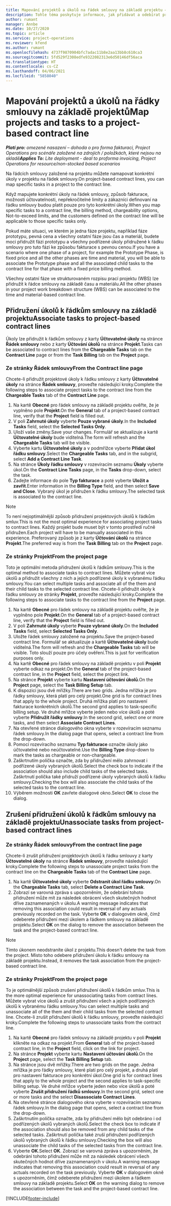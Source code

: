 ```yaml
---
title: Mapování projektů a úkolů na řádek smlouvy na základě projektu – omezené
description: Tohle téma poskytuje informace, jak přidávat a odebírat projekty a úkoly na řádek smlouvy.
author: rumant
manager: Annbe
ms.date: 10/27/2020
ms.topic: article
ms.service: project-operations
ms.reviewer: kfend
ms.author: rumant
ms.openlocfilehash: 4737f9870904bfc7adac11b8e2aa13bb8c610ca3
ms.sourcegitcommit: 5fd529f2308edfe9322082313e6d50146df56aca
ms.translationtype: HT
ms.contentlocale: cs-CZ
ms.lasthandoff: 04/06/2021
ms.locfileid: "5858040"
---
```

# <a name="map-projects-and-tasks-to-a-project-based-contract-line"></a><span data-ttu-id="55406-103">Mapování projektů a úkolů na řádky smlouvy na základě projektů</span><span class="sxs-lookup"><span data-stu-id="55406-103">Map projects and tasks to a project-based contract line</span></span> 

<span data-ttu-id="55406-104">_**Platí pro:** omezené nasazení – dohoda o pro forma fakturaci, Project Operations pro scénáře založené na zdrojích / položkách, které nejsou na skladě_</span><span class="sxs-lookup"><span data-stu-id="55406-104">_**Applies To:** Lite deployment - deal to proforma invoicing, Project Operations for resource/non-stocked based scenarios_</span></span>

<span data-ttu-id="55406-105">Na řádcích smlouvy založené na projektu můžete namapovat konkrétní úkoly v projektu na řádek smlouvy.</span><span class="sxs-lookup"><span data-stu-id="55406-105">On project-based contract lines, you can map specific tasks in a project to the contract line.</span></span>

<span data-ttu-id="55406-106">Když mapujete konkrétní úkoly na řádek smlouvy, způsob fakturace, možnosti účtovatelnosti, nepřekročitelné limity a zákazníci definovaní na řádku smlouvy budou platit pouze pro tyto konkrétní úkoly.</span><span class="sxs-lookup"><span data-stu-id="55406-106">When you map specific tasks to a contract line, the billing method, chargeability options, Not-to-exceed limits, and the customers defined on the contract line will be applicable to those specific tasks only.</span></span>

<span data-ttu-id="55406-107">Pokud máte situaci, ve kterém je jedna fáze projektu, například fáze prototypu, pevná cena a všechny ostatní fáze jsou čas a materiál, budete moci přidružit fázi prototypu a všechny podřízené úkoly přidružené k řádku smlouvy pro tuto fázi ke způsobu fakturace s pevnou cenou.</span><span class="sxs-lookup"><span data-stu-id="55406-107">If you have a scenario where one phase of a project, for example the Prototype Phase, is fixed price and all the other phases are time and material, you will be able to associate the Prototype phase and all the associated child tasks to the contract line for that phase with a fixed price billing method.</span></span>

<span data-ttu-id="55406-108">Všechny ostatní fáze ve strukturovaném rozpisu prací projektu (WBS) lze přidružit k řádce smlouvy na základě času a materiálu.</span><span class="sxs-lookup"><span data-stu-id="55406-108">All the other phases in your project work breakdown structure (WBS) can be associated to the time and material-based contract line.</span></span>

## <a name="associate-tasks-to-project-based-contract-lines"></a><span data-ttu-id="55406-109">Přidružení úkolů k řádkům smlouvy na základě projektu</span><span class="sxs-lookup"><span data-stu-id="55406-109">Associate tasks to project-based contract lines</span></span>

<span data-ttu-id="55406-110">Úkoly lze přidružit k řádkům smlouvy z karty **Účtovatelné úkoly** na stránce **Řádek smlouvy** nebo z karty **Účtování úkolů** na stránce **Projekt**.</span><span class="sxs-lookup"><span data-stu-id="55406-110">Tasks can be associated to contract lines from the **Chargeable Tasks** tab on the **Contract Line** page or from the **Task Billing** tab on the **Project** page.</span></span>

### <a name="from-the-contract-line-page"></a><span data-ttu-id="55406-111">Ze stránky Řádek smlouvy</span><span class="sxs-lookup"><span data-stu-id="55406-111">From the Contract line page</span></span>

<span data-ttu-id="55406-112">Chcete-li přidružit projektové úkoly k řádku smlouvy z karty **Účtovatelné úkoly** na stránce **Řádek smlouvy**, proveďte následující kroky.</span><span class="sxs-lookup"><span data-stu-id="55406-112">Complete the following steps to associate project tasks to the contract line from the **Chargeable Tasks** tab of the **Contract Line** page.</span></span>

1. <span data-ttu-id="55406-113">Na kartě **Obecné** pro řádek smlouvy na základě projektu ověřte, že je vyplněno pole **Projekt**.</span><span class="sxs-lookup"><span data-stu-id="55406-113">On the **General** tab of a project-based contract line, verify that the **Project** field is filled out.</span></span>
2. <span data-ttu-id="55406-114">V poli **Zahrnuté úkoly** vyberte **Pouze vybrané úkoly**.</span><span class="sxs-lookup"><span data-stu-id="55406-114">In the **Included Tasks** field, select the **Selected Tasks Only**.</span></span>
3. <span data-ttu-id="55406-115">Uloží vaše změny.</span><span class="sxs-lookup"><span data-stu-id="55406-115">Save your changes.</span></span> <span data-ttu-id="55406-116">Formulář se aktualizuje a kartě **Účtovatelné úkoly** bude viditelná.</span><span class="sxs-lookup"><span data-stu-id="55406-116">The form will refresh and the **Chargeable Tasks** tab will be visible.</span></span>
4. <span data-ttu-id="55406-117">Vyberte kartu **Účtovatelné úkoly** a v podmřížce vyberte **Přidat úkol řádku smlouvy**.</span><span class="sxs-lookup"><span data-stu-id="55406-117">Select the **Chargeable Tasks** tab, and in the subgrid, select **Add a Contract Line Task**.</span></span>
5. <span data-ttu-id="55406-118">Na stránce **Úkoly řádku smlouvy** v rozevíracím seznamu **Úkoly** vyberte úkol.</span><span class="sxs-lookup"><span data-stu-id="55406-118">On the **Contract Line Tasks** page, in the **Tasks** drop-down, select the task.</span></span> 
6. <span data-ttu-id="55406-119">Zadejte informace do pole **Typ fakturace** a poté vyberte **Uložit a zavřít**.</span><span class="sxs-lookup"><span data-stu-id="55406-119">Enter information in the **Billing Type** field, and then select **Save and Close**.</span></span> <span data-ttu-id="55406-120">Vybraný úkol je přidružen k řádku smlouvy.</span><span class="sxs-lookup"><span data-stu-id="55406-120">The selected task is associated to the contract line.</span></span>

> [!NOTE]
> <span data-ttu-id="55406-121">To není nejoptimálnější způsob přidružení projektových úkolů k řádkům smluv.</span><span class="sxs-lookup"><span data-stu-id="55406-121">This is not the most optimal experience for associating project tasks to contract lines.</span></span> <span data-ttu-id="55406-122">Každý projekt bude muset být v tomto prostředí ručně přidružen.</span><span class="sxs-lookup"><span data-stu-id="55406-122">Each project will have to be manually associated in this experience.</span></span> <span data-ttu-id="55406-123">Preferovaný způsob je z karty **Účtování úkolů** na stránce **Projekt**.</span><span class="sxs-lookup"><span data-stu-id="55406-123">The preferred way is from the **Task Billing** tab on the **Project** page.</span></span>

### <a name="from-the-project-page"></a><span data-ttu-id="55406-124">Ze stránky Projekt</span><span class="sxs-lookup"><span data-stu-id="55406-124">From the project page</span></span>

<span data-ttu-id="55406-125">Toto je optimální metoda přidružení úkolů k řádkům smlouvy.</span><span class="sxs-lookup"><span data-stu-id="55406-125">This is the optimal method to associate tasks to contract lines.</span></span> <span data-ttu-id="55406-126">Můžete vybrat více úkolů a přidružit všechny z nich a jejich podřízené úkoly k vybranému řádku smlouvy.</span><span class="sxs-lookup"><span data-stu-id="55406-126">You can select multiple tasks and associate all of the them and their child tasks to the selected contract line.</span></span> <span data-ttu-id="55406-127">Chcete-li přidružit úkoly k řádku smlouvy ze stránky **Projekt**, proveďte následující kroky.</span><span class="sxs-lookup"><span data-stu-id="55406-127">Complete the following steps to associate tasks to the contract line from the **Project** page.</span></span>

1. <span data-ttu-id="55406-128">Na kartě **Obecné** pro řádek smlouvy na základě projektu ověřte, že je vyplněno pole **Projekt**.</span><span class="sxs-lookup"><span data-stu-id="55406-128">On the **General** tab of a project-based contract line, verify that the **Project** field is filled out.</span></span>
2. <span data-ttu-id="55406-129">V poli **Zahrnuté úkoly** vyberte **Pouze vybrané úkoly**.</span><span class="sxs-lookup"><span data-stu-id="55406-129">On the **Included Tasks** field, select **Selected Tasks Only**.</span></span>
3. <span data-ttu-id="55406-130">Uložte řádek smlouvy založené na projektu.</span><span class="sxs-lookup"><span data-stu-id="55406-130">Save the project-based contract line.</span></span> <span data-ttu-id="55406-131">Formulář se aktualizuje a kartě **Účtovatelné úkoly** bude viditelná.</span><span class="sxs-lookup"><span data-stu-id="55406-131">The form will refresh and the **Chargeable Tasks** tab will be visible.</span></span> <span data-ttu-id="55406-132">Toto slouží pouze pro účely ověření.</span><span class="sxs-lookup"><span data-stu-id="55406-132">This is just for verification purposes only.</span></span>
4. <span data-ttu-id="55406-133">Na kartě **Obecné** pro řádek smlouvy na základě projektu v poli **Projekt** vyberte odkaz na projekt.</span><span class="sxs-lookup"><span data-stu-id="55406-133">On the **General** tab of the project-based contract line, in the **Project** field, select the project link.</span></span>
5. <span data-ttu-id="55406-134">Na stránce **Projekt** vyberte kartu **Nastavení účtování úkolů**.</span><span class="sxs-lookup"><span data-stu-id="55406-134">On the **Project** page, select the **Task Billing Setup** tab.</span></span>
6. <span data-ttu-id="55406-135">K dispozici jsou dvě mřížky.</span><span class="sxs-lookup"><span data-stu-id="55406-135">There are two grids.</span></span> <span data-ttu-id="55406-136">Jedna mřížka je pro řádky smlouvy, která platí pro celý projekt.</span><span class="sxs-lookup"><span data-stu-id="55406-136">One grid is for contract lines that apply to the whole project.</span></span> <span data-ttu-id="55406-137">Druhá mřížka platí pro nastavení fakturace konkrétních úkolů.</span><span class="sxs-lookup"><span data-stu-id="55406-137">The second grid applies to task-specific billing setup.</span></span> <span data-ttu-id="55406-138">Ve druhé mřížce vyberte jeden nebo více úkolů a poté vyberte **Přidružit řádky smlouvy**.</span><span class="sxs-lookup"><span data-stu-id="55406-138">In the second grid, select one or more tasks, and then select **Associate Contract Lines**.</span></span>
7. <span data-ttu-id="55406-139">Na otevřené stránce dialogového okna vyberte v rozevíracím seznamu řádek smlouvy.</span><span class="sxs-lookup"><span data-stu-id="55406-139">In the dialog page that opens, select a contract line from the drop-down.</span></span>
8. <span data-ttu-id="55406-140">Pomocí rozevíracího seznamu **Typ fakturace** označte úkoly jako účtovatelné nebo neúčtovatelné.</span><span class="sxs-lookup"><span data-stu-id="55406-140">Use the **Billing Type** drop-down to mark the tasks as chargeable or non-chargeable.</span></span>
9. <span data-ttu-id="55406-141">Zaškrtnutím políčka označte, zda by přidružení mělo zahrnovat i podřízené úkoly vybraných úkolů.</span><span class="sxs-lookup"><span data-stu-id="55406-141">Select the check box to indicate if the association should also include child tasks of the selected tasks.</span></span> <span data-ttu-id="55406-142">Zaškrtnutí políčka také přidruží podřízené úkoly vybraných úkolů k řádku smlouvy.</span><span class="sxs-lookup"><span data-stu-id="55406-142">Checking the box will also associate the child tasks of the selected tasks to the contract line.</span></span>
10. <span data-ttu-id="55406-143">Výběrem možnosti **OK** zavřete dialogové okno.</span><span class="sxs-lookup"><span data-stu-id="55406-143">Select **OK** to close the dialog.</span></span>

## <a name="unassociate-tasks-from-project-based-contract-lines"></a><span data-ttu-id="55406-144">Zrušení přidružení úkolů k řádkům smlouvy na základě projektu</span><span class="sxs-lookup"><span data-stu-id="55406-144">Unassociate tasks from project-based contract lines</span></span>

### <a name="from-the-contract-line-page"></a><span data-ttu-id="55406-145">Ze stránky Řádek smlouvy</span><span class="sxs-lookup"><span data-stu-id="55406-145">From the contract line page</span></span>

<span data-ttu-id="55406-146">Chcete-li zrušit přidružení projektových úkolů k řádku smlouvy z karty **Účtovatelné úkoly** na stránce **Řádek smlouvy**, proveďte následující kroky.</span><span class="sxs-lookup"><span data-stu-id="55406-146">Complete the following steps to unassociate project tasks from the contract line on the **Chargeable Tasks** tab of the **Contract Line** page.</span></span>

1. <span data-ttu-id="55406-147">Na kartě **Účtovatelné úkoly** vyberte **Odstranit úkol řádku smlouvy**.</span><span class="sxs-lookup"><span data-stu-id="55406-147">On the **Chargeable Tasks** tab, select **Delete a Contract Line Task**.</span></span>
2. <span data-ttu-id="55406-148">Zobrazí se varovná zpráva s upozorněním, že odebrání tohoto přidružení může mít za následek obrácení všech skutečných hodnot dříve zaznamenaných v úkolu.</span><span class="sxs-lookup"><span data-stu-id="55406-148">A warning message indicates that removing this association could result in reversal of any actuals previously recorded on the task.</span></span> <span data-ttu-id="55406-149">Vyberte **OK** v dialogovém okně, čímž odeberete přidružení mezi úkolem a řádkem smlouvy na základě projektu.</span><span class="sxs-lookup"><span data-stu-id="55406-149">Select **OK** on the dialog to remove the association between the task and the project-based contract line.</span></span> 

> [!NOTE]
> <span data-ttu-id="55406-150">Tímto úkonem neodstraníte úkol z projektu.</span><span class="sxs-lookup"><span data-stu-id="55406-150">This doesn't delete the task from the project.</span></span> <span data-ttu-id="55406-151">Místo toho odebere přidružení úkolu k řádku smlouvy na základě projektu.</span><span class="sxs-lookup"><span data-stu-id="55406-151">Instead, it removes the task association from the project-based contract line.</span></span>

### <a name="from-the-project-page"></a><span data-ttu-id="55406-152">Ze stránky Projekt</span><span class="sxs-lookup"><span data-stu-id="55406-152">From the project page</span></span>

<span data-ttu-id="55406-153">To je optimálnější způsob zrušení přidružení úkolů k řádkům smluv.</span><span class="sxs-lookup"><span data-stu-id="55406-153">This is the more optimal experience for unassociating tasks from contract lines.</span></span> <span data-ttu-id="55406-154">Můžete vybrat více úkolů a zrušit přidružení všech a jejich podřízených úkolů k vybranému řádku smlouvy.</span><span class="sxs-lookup"><span data-stu-id="55406-154">You can select multiple tasks and unassociate all of the them and their child tasks from the selected contract line.</span></span> <span data-ttu-id="55406-155">Chcete-li zrušit přidružení úkolů k řádku smlouvy, proveďte následující kroky.</span><span class="sxs-lookup"><span data-stu-id="55406-155">Complete the following steps to unassociate tasks from the contract line.</span></span>

1. <span data-ttu-id="55406-156">Na kartě **Obecné** pro řádek smlouvy na základě projektu v poli **Projekt** klikněte na odkaz na projekt.</span><span class="sxs-lookup"><span data-stu-id="55406-156">From **General** tab of the project-based contract line, in the **Project** field, click on the link for project.</span></span>
2. <span data-ttu-id="55406-157">Na stránce **Projekt** vyberte kartu **Nastavení účtování úkolů**.</span><span class="sxs-lookup"><span data-stu-id="55406-157">On the **Project** page, select the **Task Billing Setup** tab.</span></span>
3. <span data-ttu-id="55406-158">Na stránce jsou dvě mřížky.</span><span class="sxs-lookup"><span data-stu-id="55406-158">There are two grids on the page.</span></span> <span data-ttu-id="55406-159">Jedna mřížka je pro řádky smlouvy, které platí pro celý projekt, a druhá platí pro nastavení fakturace pro konkrétní úkol.</span><span class="sxs-lookup"><span data-stu-id="55406-159">One grid is for contract lines that apply to the whole project and the second applies to task-specific billing setup.</span></span> <span data-ttu-id="55406-160">Ve druhé mřížce vyberte jeden nebo více úkolů a poté vyberte **Zrušit přidružení řádků smlouvy**.</span><span class="sxs-lookup"><span data-stu-id="55406-160">In the second grid, select one or more tasks and the select **Disassociate Contract Lines**.</span></span>
4. <span data-ttu-id="55406-161">Na otevřené stránce dialogového okna vyberte v rozevíracím seznamu řádek smlouvy.</span><span class="sxs-lookup"><span data-stu-id="55406-161">In the  dialog page that opens, select a contract line from the drop-down.</span></span>
5. <span data-ttu-id="55406-162">Zaškrtnutím políčka označte, zda by přidružení mělo být odebráno i od podřízených úkolů vybraných úkolů.</span><span class="sxs-lookup"><span data-stu-id="55406-162">Select the check box to indicate if the association should also be removed from any child tasks of the selected tasks.</span></span> <span data-ttu-id="55406-163">Zaškrtnutí políčka také zruší přidružení podřízených úkolů vybraných úkolů k řádku smlouvy.</span><span class="sxs-lookup"><span data-stu-id="55406-163">Checking the box will also unassociate the child tasks of the selected tasks from the contract line.</span></span>
6. <span data-ttu-id="55406-164">Vyberte **OK**.</span><span class="sxs-lookup"><span data-stu-id="55406-164">Select **OK**.</span></span> <span data-ttu-id="55406-165">Zobrazí se varovná zpráva s upozorněním, že odebrání tohoto přidružení může mít za následek obrácení všech skutečných hodnot dříve zaznamenaných v úkolu.</span><span class="sxs-lookup"><span data-stu-id="55406-165">A warning message indicates that removing this association could result in reversal of any actuals recorded on the task previously.</span></span> <span data-ttu-id="55406-166">Vyberte **OK** v dialogovém okně s upozorněním, čímž odeberete přidružení mezi úkolem a řádkem smlouvy na základě projektu.</span><span class="sxs-lookup"><span data-stu-id="55406-166">Select **OK** on the warning dialog to remove the association between the task and the project-based contract line.</span></span>


[!INCLUDE[footer-include](../../includes/footer-banner.md)]
